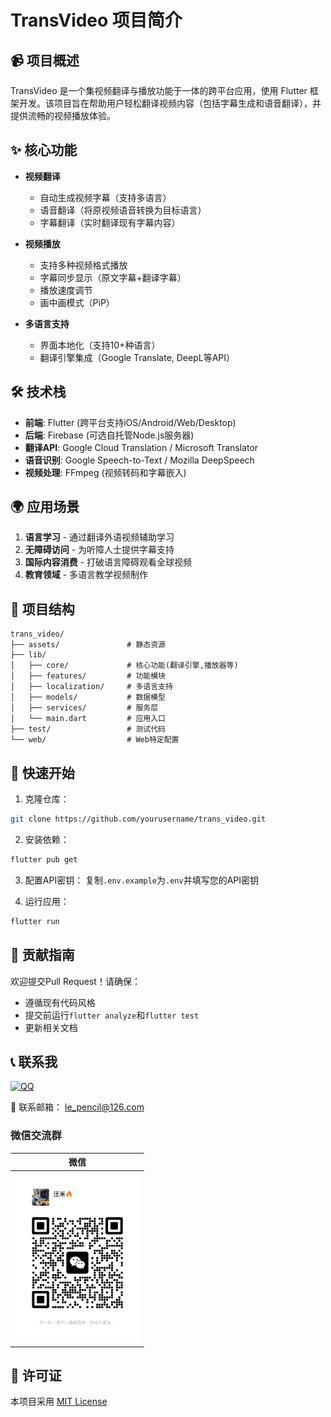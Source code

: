 
# TransVideo 项目简介

## 📹 项目概述

TransVideo 是一个集视频翻译与播放功能于一体的跨平台应用，使用 Flutter 框架开发。该项目旨在帮助用户轻松翻译视频内容（包括字幕生成和语音翻译），并提供流畅的视频播放体验。

## ✨ 核心功能

- **视频翻译**
  - 自动生成视频字幕（支持多语言）
  - 语音翻译（将原视频语音转换为目标语言）
  - 字幕翻译（实时翻译现有字幕内容）

- **视频播放**
  - 支持多种视频格式播放
  - 字幕同步显示（原文字幕+翻译字幕）
  - 播放速度调节
  - 画中画模式（PiP）

- **多语言支持**
  - 界面本地化（支持10+种语言）
  - 翻译引擎集成（Google Translate, DeepL等API）

## 🛠️ 技术栈

- **前端**: Flutter (跨平台支持iOS/Android/Web/Desktop)
- **后端**: Firebase (可选自托管Node.js服务器)
- **翻译API**: Google Cloud Translation / Microsoft Translator
- **语音识别**: Google Speech-to-Text / Mozilla DeepSpeech
- **视频处理**: FFmpeg (视频转码和字幕嵌入)

## 🌍 应用场景

1. **语言学习** - 通过翻译外语视频辅助学习
2. **无障碍访问** - 为听障人士提供字幕支持
3. **国际内容消费** - 打破语言障碍观看全球视频
4. **教育领域** - 多语言教学视频制作

## 📂 项目结构

```
trans_video/
├── assets/               # 静态资源
├── lib/
│   ├── core/             # 核心功能(翻译引擎,播放器等)
│   ├── features/         # 功能模块
│   ├── localization/     # 多语言支持
│   ├── models/           # 数据模型
│   ├── services/         # 服务层
│   └── main.dart         # 应用入口
├── test/                 # 测试代码
└── web/                  # Web特定配置
```

## 🚀 快速开始

1. 克隆仓库：
```bash
git clone https://github.com/yourusername/trans_video.git
```

2. 安装依赖：
```bash
flutter pub get
```

3. 配置API密钥：
复制`.env.example`为`.env`并填写您的API密钥

4. 运行应用：
```bash
flutter run
```

## 🤝 贡献指南

欢迎提交Pull Request！请确保：
- 遵循现有代码风格
- 提交前运行`flutter analyze`和`flutter test`
- 更新相关文档

## 📞 联系我
[![QQ](https://img.shields.io/badge/QQ-1163196003-12b7f5?style=for-the-badge&logo=tencent-qq)](http://wpa.qq.com/msgrd?v=3&uin=1163196003&site=qq&menu=yes)  

📧 联系邮箱： [le_pencil@126.com](le_pencil@126.com)


### 微信交流群
| 微信 |
|  :---:  | 
| <img width="200" src="./img/31747879078_.pic.jpg"> 


## 📄 许可证

本项目采用 [MIT License](LICENSE)


